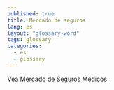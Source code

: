 ```yaml
---
published: true
title: Mercado de seguros
lang: es
layout: "glossary-word"
tags: glossary
categories: 
  - es
  - glossary
---
```


Vea [Mercado de Seguros Médicos](/glossary/health-insurance-marketplace-glossary)
